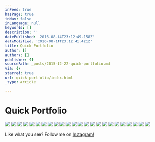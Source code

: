 ```yaml
---
inFeed: true
hasPage: true
inNav: false
inLanguage: null
keywords: []
description: ''
datePublished: '2016-08-14T23:12:49.158Z'
dateModified: '2016-08-14T23:12:41.421Z'
title: Quick Portfolio
author: []
authors: []
publisher: {}
sourcePath: _posts/2015-12-22-quick-portfolio.md
via: {}
starred: true
url: quick-portfolio/index.html
_type: Article

---
```

# Quick Portfolio
![](https://the-grid-user-content.s3-us-west-2.amazonaws.com/c1634381-6cb8-4fa7-955f-c6e47a153a2c.jpg)
![](https://the-grid-user-content.s3-us-west-2.amazonaws.com/f8898dad-96aa-421b-867a-ea4607d81cf3.jpg)
![](https://the-grid-user-content.s3-us-west-2.amazonaws.com/52157aea-4674-48ef-9301-029c555d8b57.jpg)
![](https://the-grid-user-content.s3-us-west-2.amazonaws.com/3543cb93-16d5-47ef-848a-d6b771b23846.jpg)
![](https://the-grid-user-content.s3-us-west-2.amazonaws.com/a62f57ab-467a-41f5-a6ab-57c8fbdb0400.jpg)
![](https://the-grid-user-content.s3-us-west-2.amazonaws.com/f479d9fd-a459-4ef3-84cb-90b9d6dac9e4.jpg)
![](https://the-grid-user-content.s3-us-west-2.amazonaws.com/47b1edb0-73a8-4a52-8684-0864ae9a4701.jpg)
![](https://the-grid-user-content.s3-us-west-2.amazonaws.com/ab7f0642-c8ad-4ac5-b71b-636dcade1b2f.jpg)
![](https://the-grid-user-content.s3-us-west-2.amazonaws.com/a51d1b9a-462b-43a2-97cc-190187ba7dcc.jpg)
![](https://the-grid-user-content.s3-us-west-2.amazonaws.com/5eef0ae3-46d9-4eb7-b826-7c77b65b6a9d.jpg)
![](https://the-grid-user-content.s3-us-west-2.amazonaws.com/a7543795-b255-4db5-9875-225e2c63f4e4.jpg)
![](https://the-grid-user-content.s3-us-west-2.amazonaws.com/446217f8-437e-4ef3-9764-35eed4dfcd1e.jpg)
![](https://the-grid-user-content.s3-us-west-2.amazonaws.com/5bee030f-d296-41e5-811c-4bb27e664731.jpg)
![](https://the-grid-user-content.s3-us-west-2.amazonaws.com/62c7f8ca-5eb0-4f5e-b446-2bb005e6baaa.jpg)
![](https://the-grid-user-content.s3-us-west-2.amazonaws.com/4a8d7f1a-0b62-48ce-826a-a442650a9d88.jpg)
![](https://the-grid-user-content.s3-us-west-2.amazonaws.com/f7fd1b72-c9b8-417a-86d9-9e9255fbab95.jpg)
![](https://the-grid-user-content.s3-us-west-2.amazonaws.com/b4f27e25-2fbf-4f85-9259-723368cc2be2.jpg)
![](https://the-grid-user-content.s3-us-west-2.amazonaws.com/ab36f62e-0345-40cd-bf16-c4fbe803f0b2.jpg)
![](https://the-grid-user-content.s3-us-west-2.amazonaws.com/853e8a2d-589a-4614-a00f-f990b404f06d.jpg)
![](https://the-grid-user-content.s3-us-west-2.amazonaws.com/df07088f-364d-45bd-ad90-b46ceacc85ca.jpg)
![](https://the-grid-user-content.s3-us-west-2.amazonaws.com/9bb6cd87-a7ac-4800-9cc2-15140c420fdf.jpg)
![](https://the-grid-user-content.s3-us-west-2.amazonaws.com/bdb8d790-ca1e-43f0-a784-ac1569b71b27.jpg)
![](https://the-grid-user-content.s3-us-west-2.amazonaws.com/c5220cf5-d6f6-47c5-bf92-3767c7521693.jpg)
![](https://the-grid-user-content.s3-us-west-2.amazonaws.com/634375a9-b2f5-4c8f-ae4c-bbb9b56cb2de.jpg)

Like what you see? Follow me on [Instagram!][0]

[0]: https://www.instagram.com/stevenoiz/